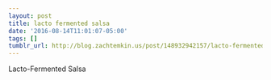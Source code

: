 ```yaml
---
layout: post
title: lacto fermented salsa
date: '2016-08-14T11:01:07-05:00'
tags: []
tumblr_url: http://blog.zachtemkin.us/post/148932942157/lacto-fermented-salsa
---
```

Lacto-Fermented Salsa 
